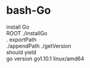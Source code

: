 # bash-Go  
install Go  
ROOT ./installGo  
. exportPath  
./appendPath
./getVersion  
should yield  
go version go1.10.1 linux/amd64  
